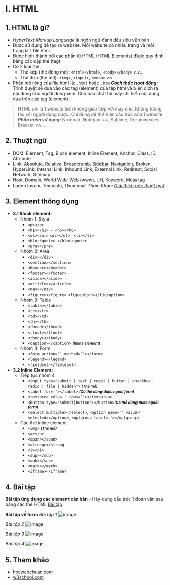 
# I. HTML
## 1. HTML là gì?
- _HyperText Markup Language_ là ngôn ngữ đánh dấu siêu văn bản
- Được sử dụng để tạo ra website. Mỗi website có nhiều trang và mỗi trang là 1 file html.
- Được hình thành bởi các phần tử HTML (HTML Elements)  được quy định bằng các cặp thẻ (tag).
- Có 2 loại thẻ:
	- Thẻ kép (thẻ đóng mở):  `<html></html>`, `<body></body>` v.v...
	- Thẻ đơn (thẻ mở): `<img>`, `<input>`, `<meta>` v.v...
- Phần mở rộng của file html là: `.html` hoặc `.htm`
***Cách thức hoạt động:*** Trình duyệt sẽ dựa vào các tag (element) của tệp html và biên dịch ra nội dung cho người dùng xem. Còn bản chất thì máy chỉ hiểu nội dung dựa trên các tag (element).
> HTML chỉ là 1 website tĩnh không giao tiếp với máy chủ, không tương tác với người dùng được. Chỉ dùng để thể hiện cấu trúc của 1 website.
> ***Phần mềm sử dụng:*** Notepad, Notepad ++, Sublime, Dreamweaver, Bracket v.v...
## 2. Thuật ngữ
- DOM, Element, Tag, Block element, Inline Element, Anchor, Class, ID, Attribute
- Link: Absolute, Relative, Breadcrumb, Sidebar, Navigation, Broken, HyperLink, Internal Link, Inbound Link, External Link, Redirect, Social Network, Sitemap
- Host, Domain, World Wide Web (www), Url, Keyword, Meta tag
- Lorem Ipsum, Template, Thumbnail
_Tham khảo:  [Giải thích các thuật ngữ](http://web.vivicorp.com/tu-dien-web/)_
## 3. Element thông dụng
- **3.1 Block element:**
	- Nhóm 1: Style
		- `<p></p>`
		- `<h1></h1> - <h6></h6>`
		- `<ul></ul>`  `<ol></ol>` ` <li></li>`
		- `<blockquote> </blockquote>`
		- `<pre></pre>`
	- Nhóm 2: Area
		- `<div></div>`
		- `<section></section>`
		- `<header></header>`
		- `<footer></footer>`
		- `<aside></aside>`
		- `<article></article>`  
		- `<nav></nav>`
		- `<figure></figure>` `<figcaption></figcaption>`
	- Nhóm 3: Table
		- `<table></table>`
		- `<tr></tr>`
		- `<td></td>`
		- `<th></th>`
		- `<thead></thead>`
		- `<tfoot></tfoot>`
		- `<tbody></tbody>`
		- `<caption></caption>` <small>***(Inline element)***</small>
	- Nhóm 4: Form
		- `<form action='' method=''></form>`
		- `<legend></legend>`
		- `<fieldset></fieldset>`
- **3.2 Inline Element:**
	- Tiếp tục nhóm 4
		- `<input type="submit | text | reset | button | checkbox | radio | file | hidden">` <small>***(Thẻ mở)***</small>
		- `<label for=''></label>` <small>***(Có thể dùng được ngoài form)***</small>
		- `<textarea cols='' rows=''></textarea>`
		- `<button type='submit|button'></button>`<small>***(Có thể dùng được ngoài form)***</small>
		- `<select multiple></select>`, `<option name='' value='' selected></option>`, `<optgroup label=''></optgroup>`
	- Các thẻ inline element
		- `<img>` <small>***(Thẻ mở)***</small>
		- `<a></a>`
		- `<span></span>`
		- `<strong></strong`
		- `<i></i>`
		- `<sup></sup>`
		- `<sub></sub>`
		- `<mark></mark>`
		- `<iframe></iframe>`
## 4. Bài tập
**Bài tập ứng dụng các element căn bản**
 \- Hãy dựng cấu trúc 1 đoạn văn sau bằng các thẻ HTML
[Bài tập](http://jsbin.com/rubavayuvo/edit?output)

**Bài tập về form**
_Bài tập 1_
![image](https://user-images.githubusercontent.com/27756008/37913621-86bf3c32-313f-11e8-8d13-3ad4825b6b4c.png)

_Bài tập 2_
![image](https://user-images.githubusercontent.com/27756008/37914063-8a70f108-3140-11e8-982a-960412eb6827.png)

_Bài tập 3_
![image](https://user-images.githubusercontent.com/27756008/37914539-a66dc9ac-3141-11e8-937c-5ca501fd3248.png)

_Bài tập 4_
![image](https://user-images.githubusercontent.com/27756008/37914785-3ad16d88-3142-11e8-97a4-27acc4b3775e.png)

## 5. Tham khảo
- [hocwebchuan.com](http://hocwebchuan.com/reference/tag/html5/)
- [w3school.com](https://www.w3schools.com/html/default.asp)
